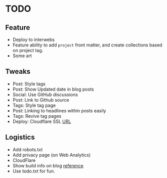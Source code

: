 # TODO

## Feature

- Deploy to interwebs
- Feature ability to add `project` front matter, and create collections based on
  project tag.
- Some art

## Tweaks

- Post: Style tags
- Post: Show Updated date in blog posts
- Social: Use GitHub discussions
- Post: Link to Github source
- Tags: Style tag page
- Post: Linking to headlines within posts easily
- Tags: Revive tag pages
- Deploy: Cloudflare SSL
  [URL](https://www.mikestreety.co.uk/blog/setting-up-a-custom-domain-with-netlify-with-cloudflare-ssl/)

## Logistics

- Add robots.txt
- Add privacy page (on Web Analytics)
- CloudFlare
- Show build info on blog [reference](https://www.aleksandrhovhannisyan.com/blog/eleventy-build-info/)
- Use todo.txt for fun.

